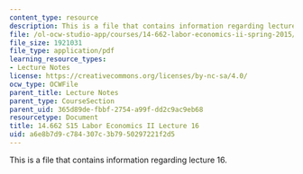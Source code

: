 ```yaml
---
content_type: resource
description: This is a file that contains information regarding lecture 16.
file: /ol-ocw-studio-app/courses/14-662-labor-economics-ii-spring-2015/a6e8b7d9c784307c3b7950297221f2d5_MIT14_662S15_lecnotes16.pdf
file_size: 1921031
file_type: application/pdf
learning_resource_types:
- Lecture Notes
license: https://creativecommons.org/licenses/by-nc-sa/4.0/
ocw_type: OCWFile
parent_title: Lecture Notes
parent_type: CourseSection
parent_uid: 365d89de-fbbf-2754-a99f-dd2c9ac9eb68
resourcetype: Document
title: 14.662 S15 Labor Economics II Lecture 16
uid: a6e8b7d9-c784-307c-3b79-50297221f2d5
---
```

This is a file that contains information regarding lecture 16.